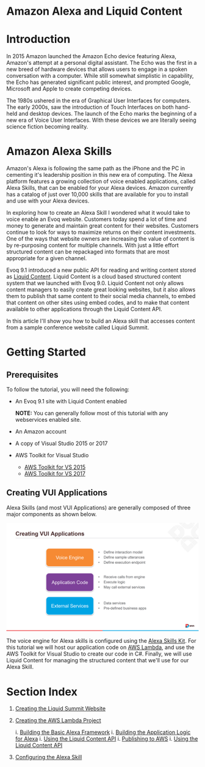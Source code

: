 # Amazon Alexa and Liquid Content

# Introduction

In 2015 Amazon launched the Amazon Echo device featuring Alexa, Amazon's attempt at a personal digital assistant.  The Echo was the first in a new breed of hardware devices that allows users to engage in a spoken conversation with a computer. While still somewhat simplistic in capability, the Echo has generated significant public interest, and prompted Google, Microsoft and Apple to create competing devices.

The 1980s ushered in the era of Graphical User Interfaces for computers.  The early 2000s, saw the introduction of Touch Interfaces on both hand-held and desktop devices.  The launch of the Echo marks the beginning of a new era of Voice User Interfaces. With these devices we are literally seeing science fiction becoming reality.

# Amazon Alexa Skills
Amazon's Alexa is following the same path as the iPhone and the PC in cementing it's leadership position in this new era of computing. The Alexa platform features a growing collection of voice enabled applications, called Alexa Skills, that can be enabled for your Alexa devices. Amazon currently has a catalog of just over 10,000 skills that are available for you to install and use with your Alexa devices.

In exploring how to create an Alexa Skill I wondered what it would take to voice enable an Evoq website. Customers today spend a lot of time and money to generate and maintain great content for their websites. Customers continue to look for ways to maximize returns on their content investments. One of the ways that website owners are increasing the value of content is by re-purposing content for multiple channels.  With just a little effort structured content can be repackaged into formats that are most appropriate for a given channel.

Evoq 9.1 introduced a new public API for reading and writing content stored as [Liquid Content](http://www.dnnsoftware.com/cms-features/about-liquid-content). Liquid Content is a cloud based structured content system that we launched with Evoq 9.0. Liquid Content not only allows content managers to easily create great looking websites, but it also allows them to publish that same content to their social media channels, to embed that content on other sites using embed codes, and to make that content available to other applications through the Liquid Content API.

In this article I'll show you how to build an Alexa skill that accesses content from a sample conference website called Liquid Summit.

# Getting Started

## Prerequisites

To follow the tutorial, you will need the following:

* An Evoq 9.1 site with Liquid Content enabled

  **NOTE:** You can generally follow most of this tutorial with any webservices enabled site. 

* An Amazon account
* A copy of Visual Studio 2015 or 2017
* AWS Toolkit for Visual Studio
  - [AWS Toolkit for VS 2015](https://aws.amazon.com/visualstudio/)
  - [AWS Toolkit for VS 2017](https://marketplace.visualstudio.com/items?itemName=AmazonWebServices.AWSToolkitforVisualStudio2017)


## Creating VUI Applications
Alexa Skills (and most VUI Applications) are generally composed of three major components as shown below.

![VUI Stack](docs/images/main_VUI-Stack.png)

The voice engine for Alexa skills is configured using the [Alexa Skills Kit](https://developer.amazon.com/edw/home.html#/skills). For this tutorial we will host our application code on [AWS Lambda](https://aws.amazon.com/lambda/), and use the AWS Toolkit for Visual Studio to create our code in C#. Finally, we will use Liquid Content for managing the structured content that we'll use for our Alexa Skill.

# Section Index
1. [Creating the Liquid Summit Website](/docs/1_Setup_Liquid_Content.md)
2. [Creating the AWS Lambda Project](/docs/2_Create_AWS_Lambda_Project.md)

   i. [Building the Basic Alexa Framework](/docs/2-1_Create_Basic_Framework.md)
   i. [Building the Application Logic for Alexa](/docs/2-2_Create_Application_Logic.md)
   i. [Using the Liquid Content API](/docs/2-3_Use_Liquid_Content_API.md)
   i. [Publishing to AWS](/docs/2-4_Publishing_Lambda.md)
   i. [Using the Liquid Content API](docs/2-5_Testing_Lambda_Function.md)

3. [Configuring the Alexa Skill](/docs/3_Configure_Alexa_Skill.md)